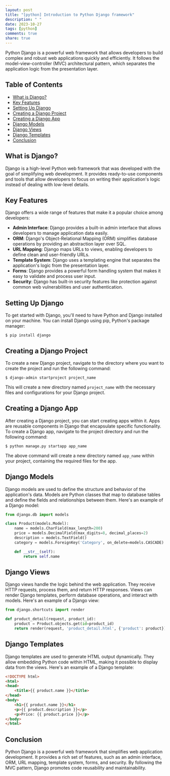 ```yaml
---
layout: post
title: "[python] Introduction to Python Django framework"
description: " "
date: 2023-10-27
tags: [python]
comments: true
share: true
---
```


Python Django is a powerful web framework that allows developers to build complex and robust web applications quickly and efficiently. It follows the model-view-controller (MVC) architectural pattern, which separates the application logic from the presentation layer.

## Table of Contents

- [What is Django?](#what-is-django)
- [Key Features](#key-features)
- [Setting Up Django](#setting-up-django)
- [Creating a Django Project](#creating-a-django-project)
- [Creating a Django App](#creating-a-django-app)
- [Django Models](#django-models)
- [Django Views](#django-views)
- [Django Templates](#django-templates)
- [Conclusion](#conclusion)

## What is Django?

Django is a high-level Python web framework that was developed with the goal of simplifying web development. It provides ready-to-use components and tools that allow developers to focus on writing their application's logic instead of dealing with low-level details.

## Key Features

Django offers a wide range of features that make it a popular choice among developers:

- **Admin Interface**: Django provides a built-in admin interface that allows developers to manage application data easily.
- **ORM**: Django's Object-Relational Mapping (ORM) simplifies database operations by providing an abstraction layer over SQL.
- **URL Mapping**: Django maps URLs to views, enabling developers to define clean and user-friendly URLs.
- **Template System**: Django uses a templating engine that separates the application's logic from the presentation layer.
- **Forms**: Django provides a powerful form handling system that makes it easy to validate and process user input.
- **Security**: Django has built-in security features like protection against common web vulnerabilities and user authentication.

## Setting Up Django

To get started with Django, you'll need to have Python and Django installed on your machine. You can install Django using pip, Python's package manager:

```shell
$ pip install django
```

## Creating a Django Project

To create a new Django project, navigate to the directory where you want to create the project and run the following command:

```shell
$ django-admin startproject project_name
```

This will create a new directory named `project_name` with the necessary files and configurations for your Django project.

## Creating a Django App

After creating a Django project, you can start creating apps within it. Apps are reusable components in Django that encapsulate specific functionality. To create a Django app, navigate to the project directory and run the following command:

```shell
$ python manage.py startapp app_name
```

The above command will create a new directory named `app_name` within your project, containing the required files for the app.

## Django Models

Django models are used to define the structure and behavior of the application's data. Models are Python classes that map to database tables and define the fields and relationships between them. Here's an example of a Django model:

```python
from django.db import models

class Product(models.Model):
    name = models.CharField(max_length=200)
    price = models.DecimalField(max_digits=8, decimal_places=2)
    description = models.TextField()
    category = models.ForeignKey('Category', on_delete=models.CASCADE)

    def __str__(self):
        return self.name
```

## Django Views

Django views handle the logic behind the web application. They receive HTTP requests, process them, and return HTTP responses. Views can render Django templates, perform database operations, and interact with models. Here's an example of a Django view:

```python
from django.shortcuts import render

def product_detail(request, product_id):
    product = Product.objects.get(id=product_id)
    return render(request, 'product_detail.html', {'product': product})
```

## Django Templates

Django templates are used to generate HTML output dynamically. They allow embedding Python code within HTML, making it possible to display data from the views. Here's an example of a Django template:

```html
<!DOCTYPE html>
<html>
<head>
    <title>{{ product.name }}</title>
</head>
<body>
    <h1>{{ product.name }}</h1>
    <p>{{ product.description }}</p>
    <p>Price: {{ product.price }}</p>
</body>
</html>
```

## Conclusion

Python Django is a powerful web framework that simplifies web application development. It provides a rich set of features, such as an admin interface, ORM, URL mapping, template system, forms, and security. By following the MVC pattern, Django promotes code reusability and maintainability.
